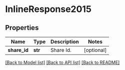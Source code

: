 # InlineResponse2015

## Properties
Name | Type | Description | Notes
------------ | ------------- | ------------- | -------------
**share_id** | **str** | Share Id. | [optional] 

[[Back to Model list]](../README.md#documentation-for-models) [[Back to API list]](../README.md#documentation-for-api-endpoints) [[Back to README]](../README.md)

